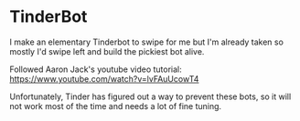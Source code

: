 # TinderBot
I make an elementary Tinderbot to swipe for me but I'm already taken so mostly I'd swipe left and build the pickiest bot alive.

Followed Aaron Jack's youtube video tutorial: https://www.youtube.com/watch?v=lvFAuUcowT4

Unfortunately, Tinder has figured out a way to prevent these bots, so it will not work most of the time and needs a lot of fine tuning.
